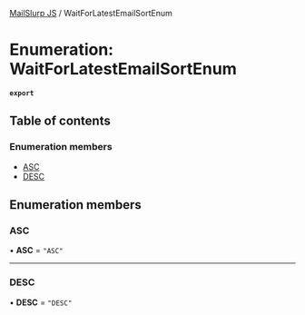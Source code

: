[MailSlurp JS](../README.md) / WaitForLatestEmailSortEnum

# Enumeration: WaitForLatestEmailSortEnum

**`export`**

## Table of contents

### Enumeration members

- [ASC](WaitForLatestEmailSortEnum.md#asc)
- [DESC](WaitForLatestEmailSortEnum.md#desc)

## Enumeration members

### ASC

• **ASC** = `"ASC"`

___

### DESC

• **DESC** = `"DESC"`
